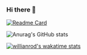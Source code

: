 ### Hi there 👋





[![Readme Card](https://github-readme-stats.vercel.app/api/pin/?username=dongddddd&repo=dongddddd&theme=dark&hide_border=true)](https://github.com/dongddddd/dongddddd)


![Anurag's GitHub stats](https://github-readme-stats.vercel.app/api?username=dongseok&show_icons=true&theme=tokyonight)

[![willianrod's wakatime stats](https://github-readme-stats.vercel.app/api/wakatime?username=dongseok&theme=ayu-mirage&layout=compact)](https://github.com/dongddddd)


<!--
**dongddddd/dongddddd** is a ✨ _special_ ✨ repository because its `README.md` (this file) appears on your GitHub profile.

Here are some ideas to get you started:

- 🔭 I’m currently working on ...
- 🌱 I’m currently learning ...
- 👯 I’m looking to collaborate on ...
- 🤔 I’m looking for help with ...
- 💬 Ask me about ...
- 📫 How to reach me: ...
- 😄 Pronouns: ...
- ⚡ Fun fact: ...
-->
